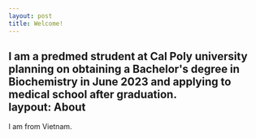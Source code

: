 ```yaml
---
layout: post
title: Welcome!
---
```

I am a predmed strudent at Cal Poly university planning on obtaining a Bachelor's degree in Biochemistry in June 2023 and applying to medical school after graduation.  
laypout: About
---
I am from Vietnam.
